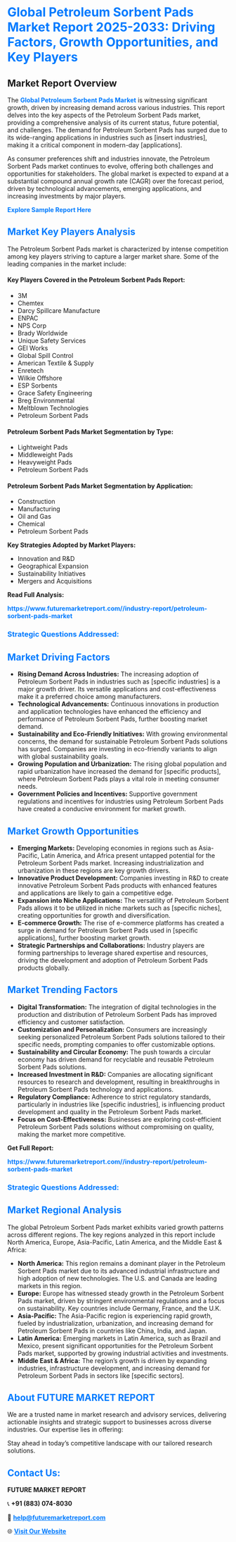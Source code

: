 <h1 style="color: #007BFF;">Global Petroleum Sorbent Pads Market Report 2025-2033: Driving Factors, Growth Opportunities, and Key Players</h1>

<section id="overview">
<h2>Market Report Overview</h2>
<p>The <a href="https://www.futuremarketreport.com//industry-report/petroleum-sorbent-pads-market" style="color: #007BFF; text-decoration: none;"><strong>Global Petroleum Sorbent Pads Market</strong></a> is witnessing significant growth, driven by increasing demand across various industries. This report delves into the key aspects of the Petroleum Sorbent Pads market, providing a comprehensive analysis of its current status, future potential, and challenges. The demand for Petroleum Sorbent Pads has surged due to its wide-ranging applications in industries such as [insert industries], making it a critical component in modern-day [applications].</p>
<p>As consumer preferences shift and industries innovate, the Petroleum Sorbent Pads market continues to evolve, offering both challenges and opportunities for stakeholders. The global market is expected to expand at a substantial compound annual growth rate (CAGR) over the forecast period, driven by technological advancements, emerging applications, and increasing investments by major players.</p>
</section>

<section id="overview">
<p><a href="https://www.futuremarketreport.com//request-sample/reportId=50932" style="color: #007BFF; text-decoration: none;"><strong>Explore Sample Report Here</strong></a></p>
</section>

<section id="key-players">
<h2 style="color: #007BFF;">Market Key Players Analysis</h2>
<p>The Petroleum Sorbent Pads market is characterized by intense competition among key players striving to capture a larger market share. Some of the leading companies in the market include:</p>
<h4>Key Players Covered in the Petroleum Sorbent Pads Report:</h4>
<ul><li>3M</li><li>Chemtex</li><li>Darcy Spillcare Manufacture</li><li>ENPAC</li><li>NPS Corp</li><li>Brady Worldwide</li><li>Unique Safety Services</li><li>GEI Works</li><li>Global Spill Control</li><li>American Textile &amp; Supply</li><li>Enretech</li><li>Wilkie Offshore</li><li>ESP Sorbents</li><li>Grace Safety Engineering</li><li>Breg Environmental</li><li>Meltblown Technologies</li><li>Petroleum Sorbent Pads</li></ul>
<h4>Petroleum Sorbent Pads Market Segmentation by Type:</h4>
<ul><li>Lightweight Pads</li><li>Middleweight Pads</li><li>Heavyweight Pads</li><li>Petroleum Sorbent Pads</li></ul>

<h4>Petroleum Sorbent Pads Market Segmentation by Application:</h4>
<ul><li>Construction</li><li>Manufacturing</li><li>Oil and Gas</li><li>Chemical</li><li>Petroleum Sorbent Pads</li></ul>
<p><strong>Key Strategies Adopted by Market Players:</strong></p>
<ul>
<li>Innovation and R&D</li>
<li>Geographical Expansion</li>
<li>Sustainability Initiatives</li>
<li>Mergers and Acquisitions</li>
</ul>
</section>

<section>
<p><strong>Read Full Analysis: </strong></p><a href="https://www.futuremarketreport.com//industry-report/petroleum-sorbent-pads-market" style="color: #007BFF; text-decoration: none;"><strong>https://www.futuremarketreport.com//industry-report/petroleum-sorbent-pads-market</strong></a>
<h3 style="color: #007BFF;">Strategic Questions Addressed:</h3>
</section>

<section id="driving-factors">
<h2 style="color: #007BFF;">Market Driving Factors</h2>
<ul>
<li><strong>Rising Demand Across Industries:</strong> The increasing adoption of Petroleum Sorbent Pads in industries such as [specific industries] is a major growth driver. Its versatile applications and cost-effectiveness make it a preferred choice among manufacturers.</li>
<li><strong>Technological Advancements:</strong> Continuous innovations in production and application technologies have enhanced the efficiency and performance of Petroleum Sorbent Pads, further boosting market demand.</li>
<li><strong>Sustainability and Eco-Friendly Initiatives:</strong> With growing environmental concerns, the demand for sustainable Petroleum Sorbent Pads solutions has surged. Companies are investing in eco-friendly variants to align with global sustainability goals.</li>
<li><strong>Growing Population and Urbanization:</strong> The rising global population and rapid urbanization have increased the demand for [specific products], where Petroleum Sorbent Pads plays a vital role in meeting consumer needs.</li>
<li><strong>Government Policies and Incentives:</strong> Supportive government regulations and incentives for industries using Petroleum Sorbent Pads have created a conducive environment for market growth.</li>
</ul>
</section>

<section id="growth-opportunities">
<h2 style="color: #007BFF;">Market Growth Opportunities</h2>
<ul>
<li><strong>Emerging Markets:</strong> Developing economies in regions such as Asia-Pacific, Latin America, and Africa present untapped potential for the Petroleum Sorbent Pads market. Increasing industrialization and urbanization in these regions are key growth drivers.</li>
<li><strong>Innovative Product Development:</strong> Companies investing in R&D to create innovative Petroleum Sorbent Pads products with enhanced features and applications are likely to gain a competitive edge.</li>
<li><strong>Expansion into Niche Applications:</strong> The versatility of Petroleum Sorbent Pads allows it to be utilized in niche markets such as [specific niches], creating opportunities for growth and diversification.</li>
<li><strong>E-commerce Growth:</strong> The rise of e-commerce platforms has created a surge in demand for Petroleum Sorbent Pads used in [specific applications], further boosting market growth.</li>
<li><strong>Strategic Partnerships and Collaborations:</strong> Industry players are forming partnerships to leverage shared expertise and resources, driving the development and adoption of Petroleum Sorbent Pads products globally.</li>
</ul>
</section>

<section id="trending-factors">
<h2 style="color: #007BFF;">Market Trending Factors</h2>
<ul>
<li><strong>Digital Transformation:</strong> The integration of digital technologies in the production and distribution of Petroleum Sorbent Pads has improved efficiency and customer satisfaction.</li>
<li><strong>Customization and Personalization:</strong> Consumers are increasingly seeking personalized Petroleum Sorbent Pads solutions tailored to their specific needs, prompting companies to offer customizable options.</li>
<li><strong>Sustainability and Circular Economy:</strong> The push towards a circular economy has driven demand for recyclable and reusable Petroleum Sorbent Pads solutions.</li>
<li><strong>Increased Investment in R&D:</strong> Companies are allocating significant resources to research and development, resulting in breakthroughs in Petroleum Sorbent Pads technology and applications.</li>
<li><strong>Regulatory Compliance:</strong> Adherence to strict regulatory standards, particularly in industries like [specific industries], is influencing product development and quality in the Petroleum Sorbent Pads market.</li>
<li><strong>Focus on Cost-Effectiveness:</strong> Businesses are exploring cost-efficient Petroleum Sorbent Pads solutions without compromising on quality, making the market more competitive.</li>
</ul>
</section>

<section>
<p><strong>Get Full Report: </strong></p><a href="https://www.futuremarketreport.com//industry-report/petroleum-sorbent-pads-market" style="color: #007BFF; text-decoration: none;"><strong>https://www.futuremarketreport.com//industry-report/petroleum-sorbent-pads-market</strong></a>
<h3 style="color: #007BFF;">Strategic Questions Addressed:</h3>
</section>


<section id="regional-analysis">
<h2 style="color: #007BFF;">Market Regional Analysis</h2>
<p>The global Petroleum Sorbent Pads market exhibits varied growth patterns across different regions. The key regions analyzed in this report include North America, Europe, Asia-Pacific, Latin America, and the Middle East & Africa:</p>
<ul>
<li><strong>North America:</strong> This region remains a dominant player in the Petroleum Sorbent Pads market due to its advanced industrial infrastructure and high adoption of new technologies. The U.S. and Canada are leading markets in this region.</li>
<li><strong>Europe:</strong> Europe has witnessed steady growth in the Petroleum Sorbent Pads market, driven by stringent environmental regulations and a focus on sustainability. Key countries include Germany, France, and the U.K.</li>
<li><strong>Asia-Pacific:</strong> The Asia-Pacific region is experiencing rapid growth, fueled by industrialization, urbanization, and increasing demand for Petroleum Sorbent Pads in countries like China, India, and Japan.</li>
<li><strong>Latin America:</strong> Emerging markets in Latin America, such as Brazil and Mexico, present significant opportunities for the Petroleum Sorbent Pads market, supported by growing industrial activities and investments.</li>
<li><strong>Middle East & Africa:</strong> The region’s growth is driven by expanding industries, infrastructure development, and increasing demand for Petroleum Sorbent Pads in sectors like [specific sectors].</li>
</ul>
</section>

<footer>
<h2 style="color: #007BFF;">About FUTURE MARKET REPORT</h2>
<p>We are a trusted name in market research and advisory services, delivering actionable insights and strategic support to businesses across diverse industries. Our expertise lies in offering:</p>

<p>Stay ahead in today’s competitive landscape with our tailored research solutions.</p>

<h2 style="color: #007BFF;">Contact Us:</h2>
<p><strong>FUTURE MARKET REPORT</strong></p>
<p>📞 <strong>+91 (883) 074-8030</strong></p>
<p>📧 <strong><a href="mailto:help@futuremarketreport.com" style="color: #007BFF;">help@futuremarketreport.com</a></strong></p>
<p>🌐 <strong><a href="https://www.futuremarketreport.com/" style="color: #007BFF;">Visit Our Website</a></strong></p>
</footer>